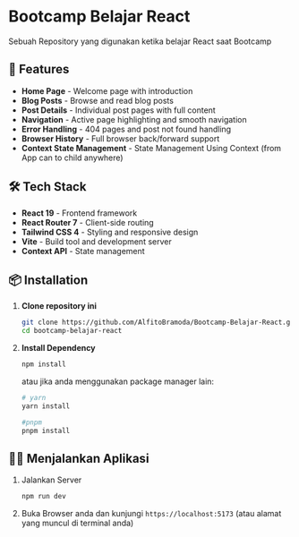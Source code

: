 # Bootcamp Belajar React

Sebuah Repository yang digunakan ketika belajar React saat Bootcamp

## 🚀 Features

- **Home Page** - Welcome page with introduction
- **Blog Posts** - Browse and read blog posts
- **Post Details** - Individual post pages with full content
- **Navigation** - Active page highlighting and smooth navigation
- **Error Handling** - 404 pages and post not found handling
- **Browser History** - Full browser back/forward support
- **Context State Management** - State Management Using Context (from App can to child anywhere)

## 🛠️ Tech Stack

- **React 19** - Frontend framework
- **React Router 7** - Client-side routing
- **Tailwind CSS 4** - Styling and responsive design
- **Vite** - Build tool and development server
- **Context API** - State management

## 📦 Installation

1. **Clone repository ini**
    ```bash
    git clone https://github.com/AlfitoBramoda/Bootcamp-Belajar-React.git
    cd bootcamp-belajar-react
    ```

2. **Install Dependency**
    ```bash
    npm install
    ```

    atau jika anda menggunakan package manager lain:
    ```bash
    # yarn
    yarn install

    #pnpm
    pnpm install
    ```

## 🏃‍♂️ Menjalankan Aplikasi

1. Jalankan Server
    ```bash
    npm run dev
    ```

2. Buka Browser anda dan kunjungi `https://localhost:5173` (atau alamat yang muncul di terminal anda)